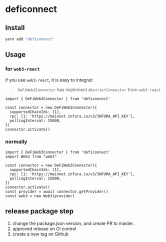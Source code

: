 # deficonnect

## Install

```bash
yarn add "deficonnect"
```

## Usage

### for `web3-react`

if you use `web3-react`, it is easy to integrat:

> `DeFiWeb3Connector` has implement `AbstractConnector` from `web3-react`

```tsx
import { DeFiWeb3Connector } from 'deficonnect'

const connector = new DeFiWeb3Connector({
  supportedChainIds: [1],
  rpc: [1: 'https://mainnet.infura.io/v3/INFURA_API_KEY'],
  pollingInterval: 15000,
})
connector.activate()
```

### normally

```tsx
import { DeFiWeb3Connector } from 'deficonnect'
import Web3 from "web3"

const connector = new DeFiWeb3Connector({
  supportedChainIds: [1],
  rpc: [1: 'https://mainnet.infura.io/v3/INFURA_API_KEY'],
  pollingInterval: 15000,
})
connector.activate()
const provider = await connector.getProvider()
const web3 = new Web3(provider)
```

## release package step

1. change the package.json version, and create PR to master.
2. approved release on CI control
3. create a new tag on Github
